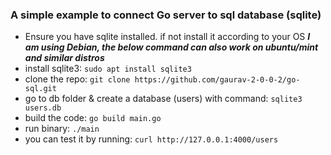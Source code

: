 ### A simple example to connect Go server to sql database (sqlite)

- Ensure you have sqlite installed. if not install it according to your OS
***I am using Debian, the below command can also work on ubuntu/mint and similar distros*** 
- install sqlite3: `sudo apt install sqlite3`
- clone the repo: `git clone https://github.com/gaurav-2-0-0-2/go-sql.git`
- go to db folder & create a database (users) with command: `sqlite3 users.db`
- build the code: `go build main.go`
- run binary: `./main`
- you can test it by running: `curl http://127.0.0.1:4000/users`
